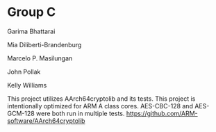 # Group C

Garima Bhattarai

Mia Diliberti-Brandenburg

Marcelo P. Masilungan

John Pollak

Kelly Williams

This project utilizes AArch64cryptolib and its tests. This project is intentionally optimized for ARM A class cores. AES-CBC-128 and AES-GCM-128 were both run in multiple tests. https://github.com/ARM-software/AArch64cryptolib
